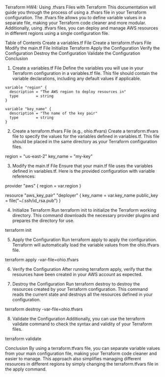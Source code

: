 Terraform HW4: 
Using .tfvars Files with Terraform
This documentation will guide you through the process of using a .tfvars file in your Terraform configuration. The .tfvars file allows you to define variable values in a separate file, making your Terraform code cleaner and more modular. Additionally, using .tfvars files, you can deploy and manage AWS resources in different regions using a single configuration file.

Table of Contents
Create a variables.tf File
Create a terraform.tfvars File
Modify the main.tf File
Initialize Terraform
Apply the Configuration
Verify the Configuration
Destroy the Configuration
Validate the Configuration
Conclusion

1. Create a variables.tf File
Define the variables you will use in your Terraform configuration in a variables.tf file. This file should contain the variable declarations, including any default values if applicable.
```
variable "region" {
  description = "The AWS region to deploy resources in"
  type        = string
}

variable "key_name" {
  description = "The name of the key pair"
  type        = string
}
```
2. Create a terraform.tfvars File (e.g., ohio.tfvars)
Create a terraform.tfvars file to specify the values for the variables defined in variables.tf. This file should be placed in the same directory as your Terraform configuration files.

region   = "us-east-2"
key_name = "my-key"

3. Modify the main.tf File
Ensure that your main.tf file uses the variables defined in variables.tf. Here is the provided configuration with variable references:

provider "aws" {
  region = var.region
}

resource "aws_key_pair" "deployer" {
  key_name   = var.key_name
  public_key = file("~/.ssh/id_rsa.pub")
}

4. Initialize Terraform
Run terraform init to initialize the Terraform working directory. This command downloads the necessary provider plugins and prepares the directory for use.

terraform init

5. Apply the Configuration
Run terraform apply to apply the configuration. Terraform will automatically load the variable values from the ohio.tfvars file.

terraform apply -var-file=ohio.tfvars

6. Verify the Configuration
After running terraform apply, verify that the resources have been created in your AWS account as expected.

7. Destroy the Configuration
Run terraform destroy to destroy the resources created by your Terraform configuration. This command reads the current state and destroys all the resources defined in your configuration.

terraform destroy -var-file=ohio.tfvars

8. Validate the Configuration
Additionally, you can use the terraform validate command to check the syntax and validity of your Terraform files.

terraform validate

Conclusion
By using a terraform.tfvars file, you can separate variable values from your main configuration file, making your Terraform code cleaner and easier to manage. This approach also simplifies managing different resources in different regions by simply changing the terraform.tfvars file in the apply command.
